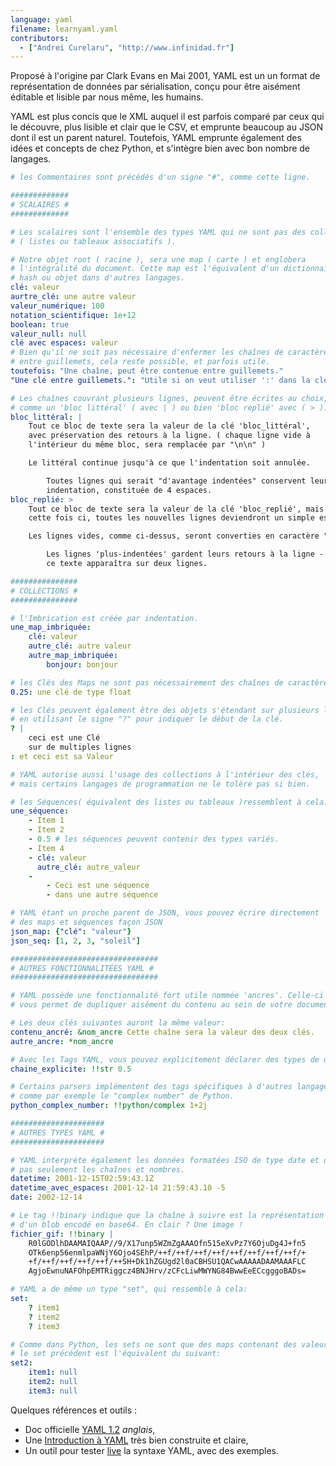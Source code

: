 ```yaml
---
language: yaml
filename: learnyaml.yaml
contributors:
  - ["Andrei Curelaru", "http://www.infinidad.fr"]
---
```


Proposé à l'origine par Clark Evans en Mai 2001, YAML est un un format de 
représentation de données par sérialisation, conçu pour être aisément 
éditable et lisible par nous même, les humains.

YAML est plus concis que le XML auquel il est parfois comparé par ceux qui le découvre, plus lisible et clair que le CSV, et emprunte beaucoup au JSON dont il est un parent naturel. Toutefois, YAML emprunte également des idées et concepts de chez Python, et s'intègre bien avec bon nombre de langages.


```yaml
# les Commentaires sont précédés d'un signe "#", comme cette ligne.

#############
# SCALAIRES #
#############

# Les scalaires sont l'ensemble des types YAML qui ne sont pas des collections 
# ( listes ou tableaux associatifs ).

# Notre objet root ( racine ), sera une map ( carte ) et englobera 
# l'intégralité du document. Cette map est l'équivalent d'un dictionnaire, 
# hash ou objet dans d'autres langages.
clé: valeur
aurtre_clé: une autre valeur
valeur_numérique: 100
notation_scientifique: 1e+12
boolean: true
valeur_null: null
clé avec espaces: valeur
# Bien qu'il ne soit pas nécessaire d'enfermer les chaînes de caractères 
# entre guillemets, cela reste possible, et parfois utile.
toutefois: "Une chaîne, peut être contenue entre guillemets."
"Une clé entre guillemets.": "Utile si on veut utiliser ':' dans la clé."

# Les chaînes couvrant plusieurs lignes, peuvent être écrites au choix, 
# comme un 'bloc littéral' ( avec | ) ou bien 'bloc replié' avec ( > ).
bloc_littéral: |
    Tout ce bloc de texte sera la valeur de la clé 'bloc_littéral', 
    avec préservation des retours à la ligne. ( chaque ligne vide à 
    l'intérieur du même bloc, sera remplacée par "\n\n" )

    Le littéral continue jusqu'à ce que l'indentation soit annulée.

        Toutes lignes qui serait "d'avantage indentées" conservent leur 
        indentation, constituée de 4 espaces.
bloc_replié: >
    Tout ce bloc de texte sera la valeur de la clé 'bloc_replié', mais 
    cette fois ci, toutes les nouvelles lignes deviendront un simple espace.

    Les lignes vides, comme ci-dessus, seront converties en caractère "\n".

        Les lignes 'plus-indentées' gardent leurs retours à la ligne - 
        ce texte apparaîtra sur deux lignes.

###############
# COLLECTIONS #
###############

# l'Imbrication est créée par indentation.
une_map_imbriquée:
    clé: valeur
    autre_clé: autre valeur
    autre_map_imbriquée:
        bonjour: bonjour

# les Clés des Maps ne sont pas nécessairement des chaînes de caractères.
0.25: une clé de type float

# les Clés peuvent également être des objets s'étendant sur plusieurs lignes, 
# en utilisant le signe "?" pour indiquer le début de la clé.
? |
    ceci est une Clé
    sur de multiples lignes
: et ceci est sa Valeur

# YAML autorise aussi l'usage des collections à l'intérieur des clés,
# mais certains langages de programmation ne le tolère pas si bien.

# les Séquences( équivalent des listes ou tableaux )ressemblent à cela:
une_séquence:
    - Item 1
    - Item 2
    - 0.5 # les séquences peuvent contenir des types variés.
    - Item 4
    - clé: valeur
      autre_clé: autre_valeur
    -
        - Ceci est une séquence
        - dans une autre séquence

# YAML étant un proche parent de JSON, vous pouvez écrire directement 
# des maps et séquences façon JSON
json_map: {"clé": "valeur"}
json_seq: [1, 2, 3, "soleil"]

#################################
# AUTRES FONCTIONNALITÉES YAML #
#################################

# YAML possède une fonctionnalité fort utile nommée 'ancres'. Celle-ci 
# vous permet de dupliquer aisément du contenu au sein de votre document.

# Les deux clés suivantes auront la même valeur:
contenu_ancré: &nom_ancre Cette chaîne sera la valeur des deux clés.
autre_ancre: *nom_ancre

# Avec les Tags YAML, vous pouvez explicitement déclarer des types de données.
chaine_explicite: !!str 0.5

# Certains parsers implémentent des tags spécifiques à d'autres langages, 
# comme par exemple le "complex number" de Python.
python_complex_number: !!python/complex 1+2j

#####################
# AUTRES TYPES YAML #
#####################

# YAML interprète également les données formatées ISO de type date et datetime,
# pas seulement les chaînes et nombres. 
datetime: 2001-12-15T02:59:43.1Z
datetime_avec_espaces: 2001-12-14 21:59:43.10 -5
date: 2002-12-14

# Le tag !!binary indique que la chaîne à suivre est la représentation binaire
# d'un blob encodé en base64. En clair ? Une image !
fichier_gif: !!binary |
    R0lGODlhDAAMAIQAAP//9/X17unp5WZmZgAAAOfn515eXvPz7Y6OjuDg4J+fn5
    OTk6enp56enmlpaWNjY6Ojo4SEhP/++f/++f/++f/++f/++f/++f/++f/++f/+
    +f/++f/++f/++f/++f/++SH+Dk1hZGUgd2l0aCBHSU1QACwAAAAADAAMAAAFLC
    AgjoEwnuNAFOhpEMTRiggcz4BNJHrv/zCFcLiwMWYNG84BwwEeECcgggoBADs=

# YAML a de même un type "set", qui ressemble à cela:
set:
    ? item1
    ? item2
    ? item3

# Comme dans Python, les sets ne sont que des maps contenant des valeurs null ;
# le set précédent est l'équivalent du suivant:
set2:
    item1: null
    item2: null
    item3: null

```

Quelques références et outils :

- Doc officielle [YAML 1.2](http://www.yaml.org/spec/1.2/spec.html) *anglais*,
- Une [Introduction à YAML](http://sweetohm.net/html/introduction-yaml.html) très bien construite et claire,
- Un outil pour tester [live](http://yaml-online-parser.appspot.com/) la syntaxe YAML, avec des exemples.